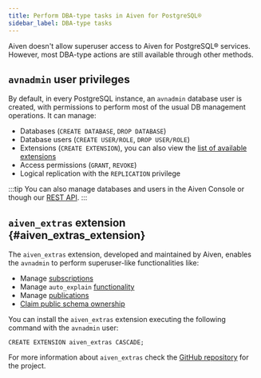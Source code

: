 ```yaml
---
title: Perform DBA-type tasks in Aiven for PostgreSQL®
sidebar_label: DBA-type tasks
---
```


Aiven doesn't allow superuser access to Aiven for PostgreSQL® services.
However, most DBA-type actions are still available through other
methods.

## `avnadmin` user privileges

By default, in every PostgreSQL instance, an `avnadmin` database user is
created, with permissions to perform most of the usual DB management
operations. It can manage:

-   Databases (`CREATE DATABASE`, `DROP DATABASE`)
-   Database users (`CREATE USER/ROLE`, `DROP USER/ROLE`)
-   Extensions (`CREATE EXTENSION`), you can also view the
    [list of available extensions](/docs/products/postgresql/reference/list-of-extensions)
-   Access permissions (`GRANT`, `REVOKE`)
-   Logical replication with the `REPLICATION` privilege

:::tip
You can also manage databases and users in the Aiven Console or
though our [REST API](/docs/tools/api).
:::

## `aiven_extras` extension {#aiven_extras_extension}

The `aiven_extras` extension, developed and maintained by Aiven, enables
the `avnadmin` to perform superuser-like functionalities like:

-   Manage
    [subscriptions](https://www.postgresql.org/docs/current/catalog-pg-subscription)
-   Manage `auto_explain`
    [functionality](https://www.postgresql.org/docs/current/auto-explain)
-   Manage
    [publications](https://www.postgresql.org/docs/current/sql-createpublication)
-   [Claim public schema ownership](/docs/products/postgresql/howto/claim-public-schema-ownership)

You can install the `aiven_extras` extension executing the following
command with the `avnadmin` user:

```
CREATE EXTENSION aiven_extras CASCADE;
```

For more information about `aiven_extras` check the [GitHub
repository](https://github.com/aiven/aiven-extras) for the project.
